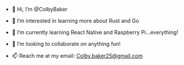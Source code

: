 - 👋 Hi, I’m @ColbyBaker
- 👀 I’m interested in learning more about Rust and Go
- 🌱 I’m currently learning React Native and Raspberry Pi...everything!

- 🤝 I’m looking to collaborate on anything fun!
- 📫 Reach me at my email: Colby.baker25@gmail.com

<!---
ColbyBaker/ColbyBaker is a ✨ special ✨ repository because its `README.md` (this file) appears on your GitHub profile.
You can click the Preview link to take a look at your changes.
--->
